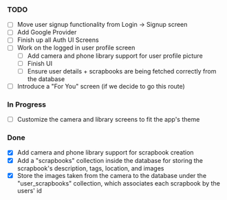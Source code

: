 ### TODO
- [ ] Move user signup functionality from Login -> Signup screen
- [ ] Add Google Provider
- [ ] Finish up all Auth UI Screens
- [ ] Work on the logged in user profile screen
  - [ ] Add camera and phone library support for user profile picture
  - [ ] Finish UI
  - [ ] Ensure user details + scrapbooks are being fetched correctly from the database
- [ ] Introduce a "For You" screen (if we decide to go this route)

### In Progress

- [ ] Customize the camera and library screens to fit the app's theme

### Done
- [x] Add camera and phone library support for scrapbook creation
- [x] Add a "scrapbooks" collection inside the database for storing the scrapbook's description, tags, location, and images
- [x] Store the images taken from the camera to the database under the "user_scrapbooks" collection, which associates each scrapbook by the users' id